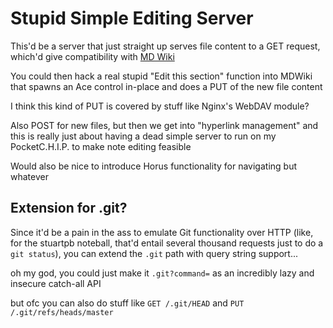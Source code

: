 # Stupid Simple Editing Server

This'd be a server that just straight up serves file content to a GET request, which'd give compatibility with [MD Wiki](http://dynalon.github.io/mdwiki/#!index.md)

You could then hack a real stupid "Edit this section" function into MDWiki that spawns an Ace control in-place and does a PUT of the new file content

I think this kind of PUT is covered by stuff like Nginx's WebDAV module?

Also POST for new files, but then we get into "hyperlink management" and this is really just about having a dead simple server to run on my PocketC.H.I.P. to make note editing feasible

Would also be nice to introduce Horus functionality for navigating but whatever

## Extension for .git?

Since it'd be a pain in the ass to emulate Git functionality over HTTP (like, for the stuartpb noteball, that'd entail several thousand requests just to do a `git status`), you can extend the `.git` path with query string support...

oh my god, you could just make it `.git?command=` as an incredibly lazy and insecure catch-all API

but ofc you can also do stuff like `GET /.git/HEAD` and `PUT /.git/refs/heads/master`
